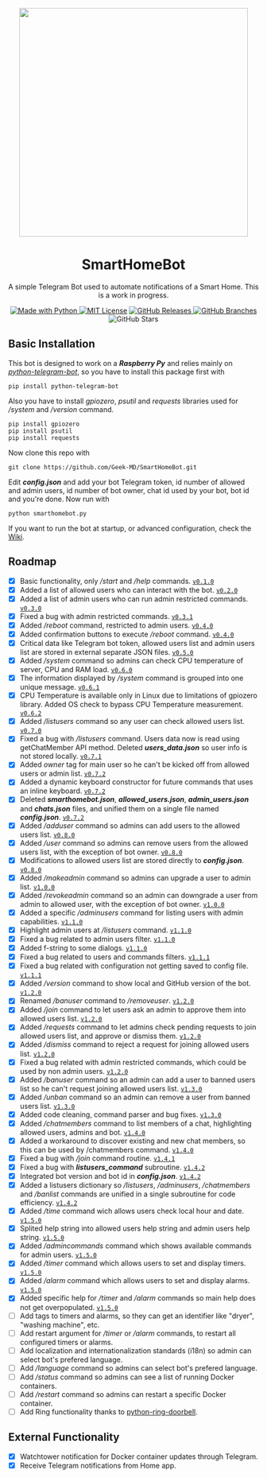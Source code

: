 <p align="center">
  <img width="460" height="460" src="https://user-images.githubusercontent.com/25725990/158142485-32e39afd-4f66-48bd-92b7-28c567c6b164.jpeg">
</p>

<h1 align="center">
SmartHomeBot
</h1>
<p align="center">A simple Telegram Bot used to automate notifications of a Smart Home. This is a work in progress.</p>
<p />
<p align="center"><a href="https://www.python.org/"><img alt ="Made with Python" src="https://img.shields.io/badge/Made%20with-Python-1f425f.svg"> <a href="https://github.com/git/git-scm.com/blob/main/MIT-LICENSE.txt"><img alt="MIT License" src="https://img.shields.io/github/license/Naereen/StrapDown.js.svg"></a> <a href="https://GitHub.com/Geek-MD/SmartHomeBot/releases/"><img alt="GitHub Releases" src="https://img.shields.io/github/release/Geek-MD/SmartHomeBot.svg"> <a href="https://github.com/Geek-MD/SmartHomeBot/"><img alt="GitHub Branches" src="https://badgen.net/github/branches/Geek-MD/SmartHomeBot"></a> <img alt="GitHub Stars" src="https://badgen.net/github/stars/Geek-MD/SmartHomeBot"></p>
<p />

## Basic Installation
This bot is designed to work on a ***Raspberry Py*** and relies mainly on *[python-telegram-bot](https://github.com/python-telegram-bot/python-telegram-bot)*, so you have to install this package first with
  
```
pip install python-telegram-bot
```

Also you have to install *gpiozero*, *psutil* and *requests* libraries used for */system* and */version* command.

```
pip install gpiozero
pip install psutil
pip install requests
```

Now clone this repo with
  
```
git clone https://github.com/Geek-MD/SmartHomeBot.git
```
  
Edit ***config.json*** and add your bot Telegram token, id number of allowed and admin users, id number of bot owner, chat id used by your bot, bot id and you're done. Now run with

```
python smarthomebot.py
```
  
If you want to run the bot at startup, or advanced configuration, check the [Wiki](https://github.com/Geek-MD/SmartHomeBot/wiki).
  
## Roadmap
- [X] Basic functionality, only */start* and */help* commands. [`v0.1.0`](https://github.com/Geek-MD/SmartHomeBot/releases/tag/v0.1.0)
- [X] Added a list of allowed users who can interact with the bot. [`v0.2.0`](https://github.com/Geek-MD/SmartHomeBot/releases/tag/v0.2.0)
- [X] Added a list of admin users who can run admin restricted commands. [`v0.3.0`](https://github.com/Geek-MD/SmartHomeBot/releases/tag/v0.3.0)
- [X] Fixed a bug with admin restricted commands. [`v0.3.1`](https://github.com/Geek-MD/SmartHomeBot/releases/tag/v0.3.1)
- [X] Added */reboot* command, restricted to admin users. [`v0.4.0`](https://github.com/Geek-MD/SmartHomeBot/releases/tag/v0.4.0)
- [X] Added confirmation buttons to execute */reboot* command. [`v0.4.0`](https://github.com/Geek-MD/SmartHomeBot/releases/tag/v0.4.0)
- [X] Critical data like Telegram bot token, allowed users list and admin users list are stored in external separate JSON files. [`v0.5.0`](https://github.com/Geek-MD/SmartHomeBot/releases/tag/v0.5.0)
- [X] Added */system* command so admins can check CPU temperature of server, CPU and RAM load. [`v0.6.0`](https://github.com/Geek-MD/SmartHomeBot/releases/tag/v0.6.0)
- [X] The information displayed by */system* command is grouped into one unique message. [`v0.6.1`](https://github.com/Geek-MD/SmartHomeBot/releases/tag/v0.6.1)
- [X] CPU Temperature is available only in Linux due to limitations of gpiozero library. Added OS check to bypass CPU Temperature measurement. [`v0.6.2`](https://github.com/Geek-MD/SmartHomeBot/releases/tag/v0.6.2)
- [X] Added */listusers* command so any user can check allowed users list. [`v0.7.0`](https://github.com/Geek-MD/SmartHomeBot/releases/tag/v0.7.0)
- [X] Fixed a bug with */listusers* command. Users data now is read using getChatMember API method. Deleted ***users_data.json*** so user info is not stored locally. [`v0.7.1`](https://github.com/Geek-MD/SmartHomeBot/releases/tag/v0.7.1)
- [X] Added *owner* tag for main user so he can't be kicked off from allowed users or admin list. [`v0.7.2`](https://github.com/Geek-MD/SmartHomeBot/releases/tag/v0.7.2)
- [X] Added a dynamic keyboard constructor for future commands that uses an inline keyboard. [`v0.7.2`](https://github.com/Geek-MD/SmartHomeBot/releases/tag/v0.7.2)
- [X] Deleted ***smarthomebot.json***, ***allowed_users.json***, ***admin_users.json*** and ***chats.json*** files, and unified them on a single file named ***config.json***. [`v0.7.2`](https://github.com/Geek-MD/SmartHomeBot/releases/tag/v0.7.2)
- [X] Added */adduser* command so admins can add users to the allowed users list. [`v0.8.0`](https://github.com/Geek-MD/SmartHomeBot/releases/tag/v0.8.0)
- [X] Added */user* command so admins can remove users from the allowed users list, with the exception of bot owner. [`v0.8.0`](https://github.com/Geek-MD/SmartHomeBot/releases/tag/v0.8.0)
- [X] Modifications to allowed users list are stored directly to ***config.json***. [`v0.8.0`](https://github.com/Geek-MD/SmartHomeBot/releases/tag/v0.8.0)
- [X] Added */makeadmin* command so admins can upgrade a user to admin list. [`v1.0.0`](https://github.com/Geek-MD/SmartHomeBot/releases/tag/v1.0.0)
- [X] Added */revokeadmin* command so an admin can downgrade a user from admin to allowed user, with the exception of bot owner. [`v1.0.0`](https://github.com/Geek-MD/SmartHomeBot/releases/tag/v1.0.0)
- [X] Added a specific */adminusers* command for listing users with admin capabilities. [`v1.1.0`](https://github.com/Geek-MD/SmartHomeBot/releases/tag/v1.1.0)
- [X] Highlight admin users at */listusers* command. [`v1.1.0`](https://github.com/Geek-MD/SmartHomeBot/releases/tag/v1.1.0)
- [X] Fixed a bug related to admin users filter. [`v1.1.0`](https://github.com/Geek-MD/SmartHomeBot/releases/tag/v1.1.0)
- [X] Added f-string to some dialogs. [`v1.1.0`](https://github.com/Geek-MD/SmartHomeBot/releases/tag/v1.1.0)
- [X] Fixed a bug related to users and commands filters. [`v1.1.1`](https://github.com/Geek-MD/SmartHomeBot/releases/tag/v1.1.1)
- [X] Fixed a bug related with configuration not getting saved to config file. [`v1.1.1`](https://github.com/Geek-MD/SmartHomeBot/releases/tag/v1.1.1)
- [X] Added */version* command to show local and GitHub version of the bot. [`v1.2.0`](https://github.com/Geek-MD/SmartHomeBot/releases/tag/v1.2.0)
- [X] Renamed */banuser* command to */removeuser*. [`v1.2.0`](https://github.com/Geek-MD/SmartHomeBot/releases/tag/v1.2.0)
- [X] Added */join* command to let users ask an admin to approve them into allowed users list. [`v1.2.0`](https://github.com/Geek-MD/SmartHomeBot/releases/tag/v1.2.0)
- [X] Added */requests* command to let admins check pending requests to join allowed users list, and approve or dismiss them. [`v1.2.0`](https://github.com/Geek-MD/SmartHomeBot/releases/tag/v1.2.0)
- [X] Added */dismiss* command to reject a request for joining allowed users list. [`v1.2.0`](https://github.com/Geek-MD/SmartHomeBot/releases/tag/v1.2.0)
- [X] Fixed a bug related with admin restricted commands, which could be used by non admin users. [`v1.2.0`](https://github.com/Geek-MD/SmartHomeBot/releases/tag/v1.2.0)
- [X] Added */banuser* command so an admin can add a user to banned users list so he can't request joining allowed users list. [`v1.3.0`](https://github.com/Geek-MD/SmartHomeBot/releases/tag/v1.3.0)
- [X] Added */unban* command so an admin can remove a user from banned users list. [`v1.3.0`](https://github.com/Geek-MD/SmartHomeBot/releases/tag/v1.3.0)
- [X] Added code cleaning, command parser and bug fixes. [`v1.3.0`](https://github.com/Geek-MD/SmartHomeBot/releases/tag/v1.3.0)
- [X] Added */chatmembers* command to list members of a chat, highlighting allowed users, admins and bot. [`v1.4.0`](https://github.com/Geek-MD/SmartHomeBot/releases/tag/v1.4.0)
- [X] Added a workaround to discover existing and new chat members, so this can be used by /chatmembers command. [`v1.4.0`](https://github.com/Geek-MD/SmartHomeBot/releases/tag/v1.4.0)
- [X] Fixed a bug with */join* command routine. [`v1.4.1`](https://github.com/Geek-MD/SmartHomeBot/releases/tag/v1.4.1)
- [X] Fixed a bug with ***listusers_command*** subroutine. [`v1.4.2`](https://github.com/Geek-MD/SmartHomeBot/releases/tag/v1.4.2)
- [X] Integrated bot version and bot id in ***config.json***. [`v1.4.2`](https://github.com/Geek-MD/SmartHomeBot/releases/tag/v1.4.2)
- [X] Added a listusers dictionary so */listusers*, */adminusers*, */chatmembers* and */banlist* commands are unified in a single subroutine for code efficiency. [`v1.4.2`](https://github.com/Geek-MD/SmartHomeBot/releases/tag/v1.4.2)
- [X] Added */time* command wich allows users check local hour and date. [`v1.5.0`](https://github.com/Geek-MD/SmartHomeBot/releases/tag/v1.5.0)
- [X] Splited help string into allowed users help string and admin users help string. [`v1.5.0`](https://github.com/Geek-MD/SmartHomeBot/releases/tag/v1.5.0)
- [X] Added */admincommands* command which shows available commands for admin users. [`v1.5.0`](https://github.com/Geek-MD/SmartHomeBot/releases/tag/v1.5.0)
- [X] Added */timer* command which allows users to set and display timers. [`v1.5.0`](https://github.com/Geek-MD/SmartHomeBot/releases/tag/v1.5.0)
- [X] Added */alarm* command which allows users to set and display alarms. [`v1.5.0`](https://github.com/Geek-MD/SmartHomeBot/releases/tag/v1.5.0)
- [X] Added specific help for */timer* and */alarm* commands so main help does not get overpopulated. [`v1.5.0`](https://github.com/Geek-MD/SmartHomeBot/releases/tag/v1.5.0)
- [ ] Add tags to timers and alarms, so they can get an identifier like "dryer", "washing machine", etc.
- [ ] Add restart argument for */timer* or */alarm* commands, to restart all configured timers or alarms.
- [ ] Add localization and internationalization standards (i18n) so admin can select bot's prefered language.
- [ ] Add */language* command so admins can select bot's prefered language.
- [ ] Add */status* command so admins can see a list of running Docker containers.
- [ ] Add */restart* command so admins can restart a specific Docker container.
- [ ] Add Ring functionality thanks to [python-ring-doorbell](https://github.com/tchellomello/python-ring-doorbell).

## External Functionality
- [X] Watchtower notification for Docker container updates through Telegram.
- [X] Receive Telegram notifications from Home app.
